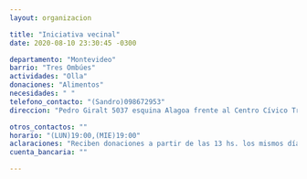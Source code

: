 ```yaml
---
layout: organizacion

title: "Iniciativa vecinal"
date: 2020-08-10 23:30:45 -0300

departamento: "Montevideo"
barrio: "Tres Ombúes"
actividades: "Olla"
donaciones: "Alimentos"
necesidades: " "
telefono_contacto: "(Sandro)098672953"
direccion: "Pedro Giralt 5037 esquina Alagoa frente al Centro Cívico Tres Ombúes"

otros_contactos: ""
horario: "(LUN)19:00,(MIE)19:00"
aclaraciones: "Reciben donaciones a partir de las 13 hs. los mismos días que funciona la olla y la merienda y también van a buscar coordinando por tél. "
cuenta_bancaria: ""

---
```


